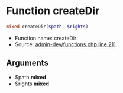 Function createDir
===========================





```php
mixed createDir($path, $rights)
```

* Function name: createDir
* Source: [admin-dev/functions.php line 211](https://github.com/PrestaShop/PrestaShop/blob/1.5.0.13/admin-dev/functions.php#L211).

Arguments
---------

* $path **mixed**
* $rights **mixed**

